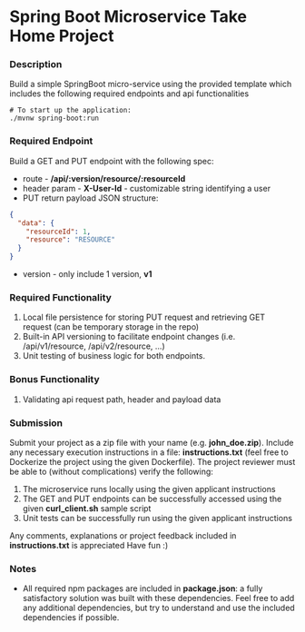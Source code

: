 # Spring Boot Microservice Take Home Project

### Description
Build a simple SpringBoot  micro-service using the provided template which includes the following required endpoints and api functionalities

```shell
# To start up the application:
./mvnw spring-boot:run
```

### Required Endpoint
Build a GET and PUT endpoint with the following spec:
* route - **/api/:version/resource/:resourceId**
* header param - **X-User-Id** - customizable string identifying a user
* PUT return payload JSON structure:
``` json
{
  "data": {
    "resourceId": 1,
    "resource": "RESOURCE"
  }
}
```
* version - only include 1 version, **v1**

### Required Functionality
1. Local file persistence for storing PUT request and retrieving GET request (can be temporary storage in the repo)
2. Built-in API versioning to facilitate endpoint changes (i.e. /api/v1/resource, /api/v2/resource, ...)
3. Unit testing of business logic for both endpoints.

### Bonus Functionality
1. Validating api request path, header and payload data

### Submission
Submit your project as a zip file with your name (e.g. **john_doe.zip**).  Include any necessary execution instructions in a file: **instructions.txt** (feel free to Dockerize the project using the given Dockerfile).  The project reviewer must be able to (without complications) verify the following:
1. The microservice runs locally using the given applicant instructions
2. The GET and PUT endpoints can be successfully accessed using the given **curl_client.sh** sample script
3. Unit tests can be successfully run using the given applicant instructions

Any comments, explanations or project feedback included in **instructions.txt** is appreciated
Have fun :)

### Notes
* All required npm packages are included in **package.json**: a fully satisfactory solution was built with these dependencies.  Feel free to add any additional dependencies, but try to understand and use the included dependencies if possible.
